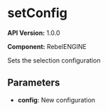 # setConfig

**API Version:** 1.0.0

**Component:** RebelENGINE

Sets the selection configuration

## Parameters

- **config**: New configuration

